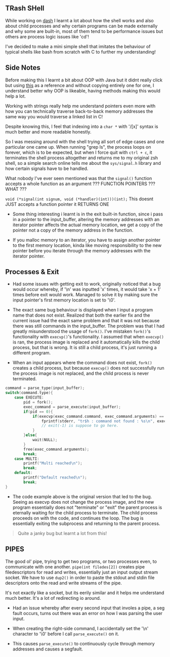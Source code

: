 ## TRash SHell  

While working on [dash](https://github.com/leeian1011/dsh) I learnt a lot about how the shell works and also about
child processes and why certain programs can be made externally and why some are built-in, most of them tend to be performance issues
but others are process logic issues like 'cd'!

I've decided to make a mini simple shell that imitates the behaviour of typical shells like bash from scratch with C to further my understanding!

## Side Notes
Before making this I learnt a bit about OOP with Java but it didnt really click but using [this](https://www.youtube.com/watch?v=ubt-UjcQUYg&t=684s)
as a reference and without copying entirely one for one, I understand better why OOP is likeable, having methods making this would help a lot.

Working with strings really help me understand pointers even more with how you can technically traverse back-to-back memory addresses
the same way you would traverse a linked list in C!

Despite knowing this, I feel that indexing into a `char *` with '/[x]' syntax is much better and more readable honestly.

So I was messing around with the shell trying all sort of edge cases and one particular one came up. When running "grep ls", the process
loops on forever, which is to be expected, but when I force quit with `ctrl + c`, it terminates the shell process altogether and returns me to 
my original zsh shell, so a simple search online tells me about the `sys/signal.h` library and how certain signals have to be handled.

What nobody I've ever seen mentioned was that the `signal()` function accepts a whole function as an argument ???
FUNCTION POINTERS ??? WHAT ??? 

`void (*signal(int signum, void (*handler)(int)))(int);`
This doesnt JUST accepts a function pointer it RETURNS ONE

- Some thing interesting i learnt is in the exit built-in function, since i pass in a pointer to the input_buffer, altering the memory
addresses with an iterator pointer affects the actual memory location, we get a copy of the pointer not a copy of the memory address 
in the function.

- If you malloc memory to an iterator, you have to assign another pointer to the first memory location, kinda like moving responsibility
to the new pointer before you iterate through the memory addresses with the iterator pointer.

## Processes & Exit 

- Had some issues with getting exit to work, originally noticed that a bug would occur whereby, if '\n' was inputted 'x' times, it would take
'x + 1' times before exit would work. Managed to solve it by making sure the input pointer's first memory location is set to '\0'.

- The exact same bug behaviour is displayed when I input a program name that does not exist. Realized that both the earlier fix and the current
issue had the exact same problem and that it was not because there was still commands in the input_buffer. The problem was that I had greatly
misunderstood the usage of `fork()`. I've mistaken `fork()`'s functionality with `execvp()`'s functionality. I assumed that when `execvp()`
is ran, the process image is replaced and it automatically kills the child process, but that is wrong. It is still a child process, it's just 
running a different program.

- When an input appears where the command does not exist, `fork()` creates a child process, but because `execvp()` does not successfully run 
the process image is not replaced, and the child process is never terminated.

``` C
command = parse_type(input_buffer);
switch(command.type){
    case EXECUTE:
        pid = fork();
        exec_command = parse_execute(input_buffer);
        if(pid == 0){
            if(execvp(exec_command.command, exec_command.arguments) == -1){
                fprintf(stderr, "tr$h : command not found : %s\n", exec_command.command);
                // exit(-1) is suppose to go here.
            }
        }else{
            wait(NULL); 
        }
        free(exec_command.arguments);
        break;
    case MULTI:
        printf("Multi reached\n");
        break;
    default:
        printf("Default reached\n");
        break;
}
```
- The code example above is the original version that led to the bug. Seeing as execvp does not change the process image, and the new 
program essentially does not "terminate" or "exit" the parent process is eternally waiting for the child process to terminate.
The child process proceeds on with the code, and continues the loop. The bug is essentially exiting the subprocess and returning to the parent
process.

> Quite a janky bug but learnt a lot from this!


## PIPES

The good ol' pipe, trying to get two programs, or two processes even, to communicate with one another.
`pipe(int filedes[2])` creates pipe filedescriptors for read and writes, essentially just an input output stream socket.
We have to use `dup2()` in order to paste the stdout and stdin file descriptors onto the read and write streams of the pipe.

It's not exactly like a socket, but its eerily similar and it helps me understand much better. It's a lot of redirecting io around.

- Had an issue whereby after every second input that involes a pipe, a seg fault occurs, turns out there was an error on how I was parsing
the user input.

- When creating the right-side command, I accidentally set the '\n' character to '\0' before I call `parse_execute()` on it.

- This causes `parse_execute()` to continuously cycle through memory addresses and causes a segfault.








